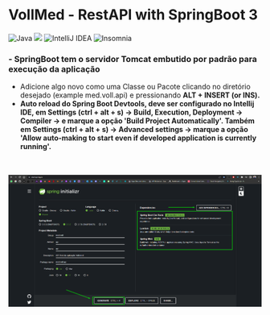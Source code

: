 ﻿# VollMed - RestAPI with SpringBoot 3

![Java](https://img.shields.io/badge/java-%23ED8B00.svg?style=for-the-badge&logo=java&logoColor=white) <img src="https://img.shields.io/badge/Spring_Boot-F2F4F9?style=for-the-badge&logo=spring-boot"> ![IntelliJ IDEA](https://img.shields.io/badge/IntelliJIDEA-000000.svg?style=for-the-badge&logo=intellij-idea&logoColor=white) ![Insomnia](https://img.shields.io/badge/Insomnia-black?style=for-the-badge&logo=insomnia&logoColor=5849BE)

### - SpringBoot tem o servidor Tomcat embutido por padrão para execução da aplicação

* Adicione algo novo como uma Classe ou Pacote clicando no diretório desejado (example med.voll.api) e pressionando <b>ALT + INSERT (or INS)<b/>.
* Auto reload do Spring Boot Devtools, deve ser configurado no Intellij IDE, em <b>Settings (ctrl + alt + s) -> Build, Execution, Deployment -> Compiler -> e marque a opção 'Build Project Automatically'<b/>. Também em <b>Settings (ctrl + alt + s) -> Advanced settings -> marque a opção 'Allow auto-making to start even if developed application is currently running'<b/>.

<br/>
<br/>

<img src="./SpringInitializer_configurcao_SpringBoot3.png"/>
